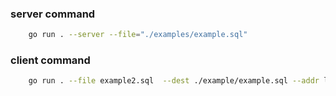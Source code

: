  
### server command
```bash
    go run . --server --file="./examples/example.sql"
```
  
### client command
```bash
    go run . --file example2.sql  --dest ./example/example.sql --addr localhost:2121
```
 <!-- go run . --server --file="/home/camel/Desktop/sql/aug/vrs_core.zip" -->